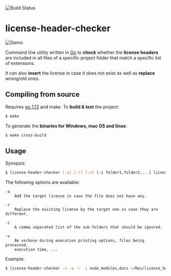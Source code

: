 ![Build Status](https://github.com/lsm-dev/license-header-checker/workflows/Go/badge.svg)

# license-header-checker

![Demo](demo/demo.gif)

Command line utility written in [Go](https://golang.org) to **check** whether the **license headers** are included in all files of a specific project folder that match a specific list of extensions.

It can also **insert** the license in case it does not exist as well as **replace** wrong/old ones.

## Compiling from source

Requires [go 1.13](https://golang.org/doc/devel/release.html#go1.13) and make. To **build & test** the project:

```bash
$ make
```



To generate the **binaries for Windows, mac OS and linux**:

```bash
$ make cross-build
```

## Usage

Synopsis:

```bash
$ license-header-checker [-a] [-r] [-v] [-i folder1,folder2,...] license-path project-path extensions...
```

The following options are available:

```
-a
	Add the target license in case the file does not have any.

-r
	Replace the existing license by the target one in case they are different.

-i
	A comma separated list of the sub-folders that should be ignored.

-v	
	Be verbose during execution printing options, files being processed, 
	execution time, ...
````

Example:

```bash
$ license-header-checker -v -a -r -i node_modules,docs ~/Dev/license_header.txt ~/Dev/projects/my-app js ts
```
